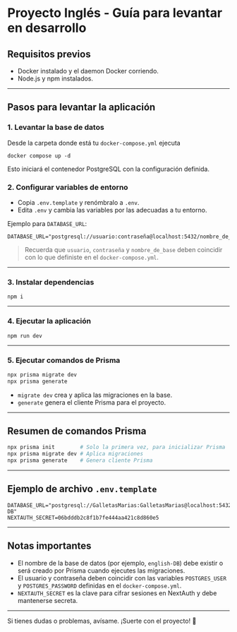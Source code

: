 
# Proyecto Inglés - Guía para levantar en desarrollo

## Requisitos previos

- Docker instalado y el daemon Docker corriendo.
- Node.js y npm instalados.

---

## Pasos para levantar la aplicación

### 1. Levantar la base de datos

Desde la carpeta donde está tu `docker-compose.yml` ejecuta

```
docker compose up -d
```

Esto iniciará el contenedor PostgreSQL con la configuración definida.



### 2. Configurar variables de entorno

* Copia `.env.template` y renómbralo a `.env`.
* Edita `.env` y cambia las variables por las adecuadas a tu entorno.

Ejemplo para `DATABASE_URL`:

```
DATABASE_URL="postgresql://usuario:contraseña@localhost:5432/nombre_de_basededatos"
```

> Recuerda que `usuario`, `contraseña` y `nombre_de_base` deben coincidir con lo que definiste en el `docker-compose.yml`.

---

### 3. Instalar dependencias

```
npm i
```

---

### 4. Ejecutar la aplicación

```
npm run dev
```

---

### 5. Ejecutar comandos de Prisma

```bash
npx prisma migrate dev
npx prisma generate
```

* `migrate dev` crea y aplica las migraciones en la base.
* `generate` genera el cliente Prisma para el proyecto.

---

## Resumen de comandos Prisma

```bash
npx prisma init        # Solo la primera vez, para inicializar Prisma
npx prisma migrate dev # Aplica migraciones
npx prisma generate    # Genera cliente Prisma
```

---

## Ejemplo de archivo `.env.template`

```env
DATABASE_URL="postgresql://GalletasMarias:GalletasMarias@localhost:5432/english-DB"
NEXTAUTH_SECRET=06bdddb2c8f1b7fe444aa421c8d860e5
```

---

## Notas importantes

* El nombre de la base de datos (por ejemplo, `english-DB`) debe existir o será creado por Prisma cuando ejecutes las migraciones.
* El usuario y contraseña deben coincidir con las variables `POSTGRES_USER` y `POSTGRES_PASSWORD` definidas en el `docker-compose.yml`.
* `NEXTAUTH_SECRET` es la clave para cifrar sesiones en NextAuth y debe mantenerse secreta.

---

Si tienes dudas o problemas, avísame. ¡Suerte con el proyecto! 🚀

```
